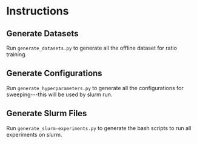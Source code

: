 # Instructions
## Generate Datasets
Run `generate_datasets.py` to generate all the offline dataset for ratio training.

## Generate Configurations
Run `generate_hyperparameters.py` to generate all the configurations for sweeping---this will be used by slurm run.

## Generate Slurm Files
Run `generate_slurm-experiments.py` to generate the bash scripts to run all experiments on slurm.